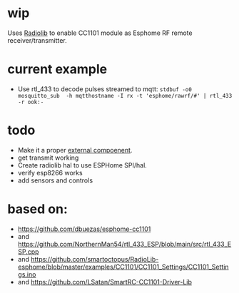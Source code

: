 # wip
Uses [Radiolib](https://github.com/jgromes/RadioLib) to enable CC1101 module as Esphome RF remote receiver/transmitter.
# current example
- Use rtl_433 to decode pulses streamed to mqtt:
```stdbuf -o0 mosquitto_sub  -h mqtthostname -I rx -t 'esphome/rawrf/#' | rtl_433 -r ook:-```
# todo
- Make it a proper [external compoenent](https://esphome.io/components/external_components ).
- get transmit working
- Create radiolib hal to use ESPHome SPI/hal.
- verify esp8266 works
- add sensors and controls
# based on:
- https://github.com/dbuezas/esphome-cc1101
- and https://github.com/NorthernMan54/rtl_433_ESP/blob/main/src/rtl_433_ESP.cpp
- and https://github.com/smartoctopus/RadioLib-esphome/blob/master/examples/CC1101/CC1101_Settings/CC1101_Settings.ino
- and https://github.com/LSatan/SmartRC-CC1101-Driver-Lib
